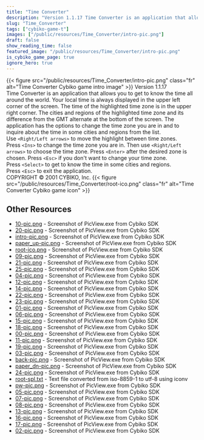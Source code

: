 ```yaml
---
title: "Time Converter"
description: "Version 1.1.17 Time Converter is an application that allows you to get to know the time all around the world. Your local time is always displayed in the upper left corner of the screen. The time of the highlighted time zone is in the upper right corner. The cities and regions of..."
slug: "Time_Converter"
tags: ["cybiko-game-t"]
images: ["/public/resources/Time_Converter/intro-pic.png"]
draft: false
show_reading_time: false
featured_image: "/public/resources/Time_Converter/intro-pic.png"
is_cybiko_game_page: true
ignore_hero: true
---
```

{{< figure src="/public/resources/Time_Converter/intro-pic.png" class="fr" alt="Time Converter Cybiko game intro image" >}}
Version 1.1.17 \
Time Converter is an application that allows you to get to know the time all around the world. Your local time is always displayed in the upper left corner of the screen. The time of the highlighted time zone is in the upper right corner. The cities and regions of the highlighted time zone and its difference from the GMT alternate at the bottom of the screen. The application has the options to change the time zone you are in and to inquire about the time in some cities and regions from the list. \
Use `<Right/Left arrows>`  to move the highlight between time zones. \
Press `<Ins>`  to change the time zone you are in. Then use `<Right/Left arrows>`  to choose the time zone. Press `<Enter>`  after the desired zone is chosen. Press `<Esc>`  if you don't want to change your time zone. \
Press `<Select>`  to get to know the time in some cities and regions. \
Press `<Esc>`  to exit the application. \
COPYRIGHT © 2001 CYBIKO, Inc. {{< figure src="/public/resources/Time_Converter/root-ico.png" class="fr" alt="Time Converter Cybiko game icon" >}}

## Other Resources
* [10-pic.png](/public/resources/Time_Converter/10-pic.png) - Screenshot of PicView.exe from Cybiko SDK
* [20-pic.png](/public/resources/Time_Converter/20-pic.png) - Screenshot of PicView.exe from Cybiko SDK
* [intro-pic.png](/public/resources/Time_Converter/intro-pic.png) - Screenshot of PicView.exe from Cybiko SDK
* [paper_up-pic.png](/public/resources/Time_Converter/paper_up-pic.png) - Screenshot of PicView.exe from Cybiko SDK
* [root-ico.png](/public/resources/Time_Converter/root-ico.png) - Screenshot of PicView.exe from Cybiko SDK
* [09-pic.png](/public/resources/Time_Converter/09-pic.png) - Screenshot of PicView.exe from Cybiko SDK
* [21-pic.png](/public/resources/Time_Converter/21-pic.png) - Screenshot of PicView.exe from Cybiko SDK
* [25-pic.png](/public/resources/Time_Converter/25-pic.png) - Screenshot of PicView.exe from Cybiko SDK
* [04-pic.png](/public/resources/Time_Converter/04-pic.png) - Screenshot of PicView.exe from Cybiko SDK
* [12-pic.png](/public/resources/Time_Converter/12-pic.png) - Screenshot of PicView.exe from Cybiko SDK
* [14-pic.png](/public/resources/Time_Converter/14-pic.png) - Screenshot of PicView.exe from Cybiko SDK
* [22-pic.png](/public/resources/Time_Converter/22-pic.png) - Screenshot of PicView.exe from Cybiko SDK
* [23-pic.png](/public/resources/Time_Converter/23-pic.png) - Screenshot of PicView.exe from Cybiko SDK
* [01-pic.png](/public/resources/Time_Converter/01-pic.png) - Screenshot of PicView.exe from Cybiko SDK
* [06-pic.png](/public/resources/Time_Converter/06-pic.png) - Screenshot of PicView.exe from Cybiko SDK
* [15-pic.png](/public/resources/Time_Converter/15-pic.png) - Screenshot of PicView.exe from Cybiko SDK
* [18-pic.png](/public/resources/Time_Converter/18-pic.png) - Screenshot of PicView.exe from Cybiko SDK
* [00-pic.png](/public/resources/Time_Converter/00-pic.png) - Screenshot of PicView.exe from Cybiko SDK
* [11-pic.png](/public/resources/Time_Converter/11-pic.png) - Screenshot of PicView.exe from Cybiko SDK
* [19-pic.png](/public/resources/Time_Converter/19-pic.png) - Screenshot of PicView.exe from Cybiko SDK
* [03-pic.png](/public/resources/Time_Converter/03-pic.png) - Screenshot of PicView.exe from Cybiko SDK
* [back-pic.png](/public/resources/Time_Converter/back-pic.png) - Screenshot of PicView.exe from Cybiko SDK
* [paper_dn-pic.png](/public/resources/Time_Converter/paper_dn-pic.png) - Screenshot of PicView.exe from Cybiko SDK
* [24-pic.png](/public/resources/Time_Converter/24-pic.png) - Screenshot of PicView.exe from Cybiko SDK
* [root-spl.txt](/public/resources/Time_Converter/root-spl.txt) - Text file converted from iso-8859-1 to utf-8 using iconv
* [pw-pic.png](/public/resources/Time_Converter/pw-pic.png) - Screenshot of PicView.exe from Cybiko SDK
* [05-pic.png](/public/resources/Time_Converter/05-pic.png) - Screenshot of PicView.exe from Cybiko SDK
* [07-pic.png](/public/resources/Time_Converter/07-pic.png) - Screenshot of PicView.exe from Cybiko SDK
* [08-pic.png](/public/resources/Time_Converter/08-pic.png) - Screenshot of PicView.exe from Cybiko SDK
* [13-pic.png](/public/resources/Time_Converter/13-pic.png) - Screenshot of PicView.exe from Cybiko SDK
* [16-pic.png](/public/resources/Time_Converter/16-pic.png) - Screenshot of PicView.exe from Cybiko SDK
* [17-pic.png](/public/resources/Time_Converter/17-pic.png) - Screenshot of PicView.exe from Cybiko SDK
* [02-pic.png](/public/resources/Time_Converter/02-pic.png) - Screenshot of PicView.exe from Cybiko SDK
